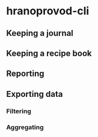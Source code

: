 # hranoprovod-cli

## Keeping a journal

## Keeping a recipe book

## Reporting

## Exporting data

### Filtering

### Aggregating
